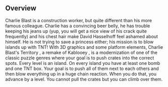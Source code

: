 ## Overview

Charlie Blast is a construction worker, but quite different than his more famous colleague. Charlie has a convincing beer belly, he has trouble keeping his jeans up (yup, you will get a nice view of his crack quite frequently) and his chest hair make David Hasselhoff feel ashamed about himself. He is not trying to save a princess either; his mission is to blow islands up with TNT! With 3D graphics and some platform elements, Charlie Blast's Territory , a remake of Kablooey , is a modernization of one of the classic puzzle genres where your goal is to push crates into the correct spots. Every level is an island. On every island you have at least one bomb and one TNT box. Your goal is to push all of them next to each others and then blow everything up in a huge chain reaction. When you do that, you advance by a level. You cannot pull the crates but you can climb over them.